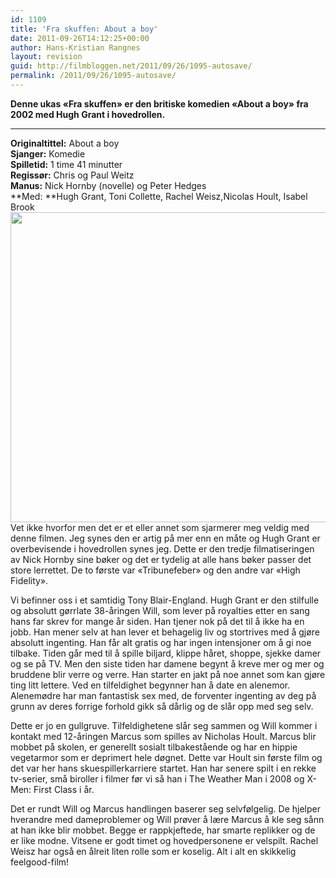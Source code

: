 ```yaml
---
id: 1109
title: 'Fra skuffen: About a boy'
date: 2011-09-26T14:12:25+00:00
author: Hans-Kristian Rangnes
layout: revision
guid: http://filmbloggen.net/2011/09/26/1095-autosave/
permalink: /2011/09/26/1095-autosave/
---
```

**Denne ukas &laquo;Fra skuffen&raquo; er den britiske komedien &laquo;About a boy&raquo; fra 2002 med Hugh Grant i hovedrollen.<!--more-->**

****

**Originaltittel:** About a boy  
**Sjanger:** Komedie  
**Spilletid:** 1 time 41 minutter  
**Regissør:** Chris og Paul Weitz  
**Manus:** Nick Hornby (novelle) og Peter Hedges  
**Med: **Hugh Grant, Toni Collette, Rachel Weisz,Nicolas Hoult, Isabel Brook  
<a href="http://filmbloggen.net/2011/09/26/fra-skuffen-about-a-boy/about_a_boy_2002_hugh_grant/" rel="attachment wp-att-1096"><img class="alignnone size-large wp-image-1096" src="http://filmbloggen.net/wp-content/uploads//2011/09/about_a_boy_2002_hugh_grant-620x496.jpg" alt="" width="620" height="496" /></a>  
Vet ikke hvorfor men det er et eller annet som sjarmerer meg veldig med denne filmen. Jeg synes den er artig på mer enn en måte og Hugh Grant er overbevisende i hovedrollen synes jeg. Dette er den tredje filmatiseringen av Nick Hornby sine bøker og det er tydelig at alle hans bøker passer det store lerrettet. De to første var &laquo;Tribunefeber&raquo; og den andre var &laquo;High Fidelity&raquo;.

Vi befinner oss i et samtidig Tony Blair-England. Hugh Grant er den stilfulle og absolutt gørrlate 38-åringen Will, som lever på royalties etter en sang hans far skrev for mange år siden. Han tjener nok på det til å ikke ha en jobb. Han mener selv at han lever et behagelig liv og stortrives med å gjøre absolutt ingenting. Han får alt gratis og har ingen intensjoner om å gi noe tilbake. Tiden går med til å spille biljard, klippe håret, shoppe, sjekke damer og se på TV. Men den siste tiden har damene begynt å kreve mer og mer og bruddene blir verre og verre. Han starter en jakt på noe annet som kan gjøre ting litt lettere. Ved en tilfeldighet begynner han å date en alenemor. Alenemødre har man fantastisk sex med, de forventer ingenting av deg på grunn av deres forrige forhold gikk så dårlig og de slår opp med seg selv.

Dette er jo en gullgruve. Tilfeldighetene slår seg sammen og Will kommer i kontakt med 12-åringen Marcus som spilles av Nicholas Hoult. Marcus blir mobbet på skolen, er generellt sosialt tilbakestående og har en hippie vegetarmor som er deprimert hele døgnet. Dette var Hoult sin første film og det var her hans skuespillerkarriere startet. Han har senere spilt i en rekke tv-serier, små biroller i filmer før vi så han i The Weather Man i 2008 og X-Men: First Class i år.

Det er rundt Will og Marcus handlingen baserer seg selvfølgelig. De hjelper hverandre med dameproblemer og Will prøver å lære Marcus å kle seg sånn at han ikke blir mobbet. Begge er rappkjeftede, har smarte replikker og de er like modne. Vitsene er godt timet og hovedpersonene er velspilt. Rachel Weisz har også en ålreit liten rolle som er koselig. Alt i alt en skikkelig feelgood-film!